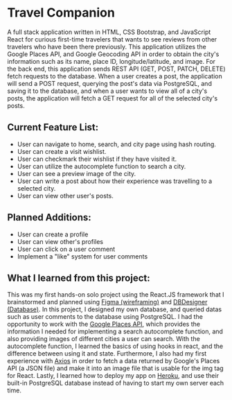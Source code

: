 # Travel Companion
<p>
A full stack application written in HTML, CSS Bootstrap, and JavaScript React for curious first-time travelers that wants to see reviews from other travelers who have been there previously. This application utilizes the Google Places API, and Google Geocoding API in order to obtain the city's information such as its name, place ID, longitude/latitude, and image. For the back end, this application sends REST API (GET, POST, PATCH, DELETE) fetch requests to the database. When a user creates a post, the application will send a POST request, querying the post's data via PostgreSQL, and saving it to the database, and when a user wants to view all of a city's posts, the application will fetch a GET request for all of the selected city's posts.
</p>

## Current Feature List:
<ul>
  <li>User can navigate to home, search, and city page using hash routing.</li>
  <li>User can create a visit wishlist.</li>
  <li>User can checkmark their wishlist if they have visited it.</li>
  <li>User can utilize the autocomplete function to search a city.</li>
  <li>User can see a preview image of the city.</li>
  <li>User can write a post about how their experience was travelling to a selected city.</li>
  <li>User can view other user's posts.</li>
</ul>

## Planned Additions:
<ul>
  <li>User can create a profile</li>
  <li>User can view other's profiles</li>
  <li>User can click on a user comment</li>
  <li>Implement a "like" system for user comments</li>
</ul>

## What I learned from this project:
<p>This was my first hands-on solo project using the React.JS framework that I brainstormed and planned using <a href="https://www.figma.com/">Figma (wireframing)</a> and <a href="https://www.dbdesigner.net/">DBDesigner (Database)</a>. In this project, I designed my own database, and queried datas such as user comments to the database using PostgreSQL. I had the opportunity to work with the <a href="https://developers.google.com/maps/documentation/places/web-service/overview">Google Places API</a>, which provides the information I needed for implementing a search autocomplete function, and also providing images of different cities a user can search. With the autocomplete function, I learned the basics of using hooks in react, and the difference between using it and state. Furthermore, I also had my first experience with <a href="https://www.npmjs.com/package/react-axios">Axios</a> in order to fetch a data returned by Google's Places API (a JSON file) and make it into an image file that is usable for the img tag for React. Lastly, I learned how to deploy my app on <a href="https://www.heroku.com/">Heroku</a>, and use their built-in PostgreSQL database instead of having to start my own server each time.</p>
